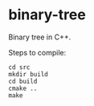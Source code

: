 # binary-tree
Binary tree in C++.

Steps to compile:

```
cd src
mkdir build
cd build
cmake ..
make
```
